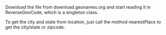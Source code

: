 Download the file from download.geonames.org and start reading it in ReverseGeoCode, which is a singleton class.

To get the city and state from location, just call the method nearestPlace to get the city/state or zipcode.

